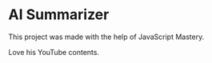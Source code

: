# AI Summarizer 

This project was made with the help of JavaScript Mastery.

Love his YouTube contents.
